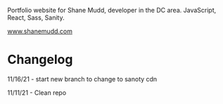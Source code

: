 Portfolio website for Shane Mudd, developer in the DC area. JavaScript, React, Sass, Sanity.

www.shanemudd.com

# Changelog

11/16/21 - start new branch to change to sanoty cdn

11/11/21 - Clean repo
